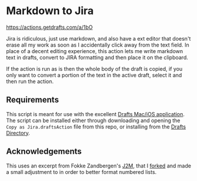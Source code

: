 # Markdown to Jira

https://actions.getdrafts.com/a/1bO

Jira is ridiculous, just use markdown, and also have a ext editor that doesn't erase all my work as soon as I accidentally click away from the text field. In place of a decent editing experience, this action lets me write markdown text in drafts, convert to JIRA formatting and then place it on the clipboard.

If the action is run as is then the whole body of the draft is copied, if you only want to convert a portion of the text in the active draft, select it and then run the action.

## Requirements

This script is meant for use with the excellent [Drafts Mac/iOS application](https://getdrafts.com). The script can be installed either through downloading and opening the `Copy as Jira.draftsAction` file from this repo, or installing from the [Drafts Directory](https://actions.getdrafts.com/a/1bO).

## Acknowledgements

This uses an excerpt from Fokke Zandbergen's [J2M](https://github.com/FokkeZB/J2M), that I [forked](https://github.com/AlexJHayward/J2M) and made a small adjustment to in order to better format numbered lists.